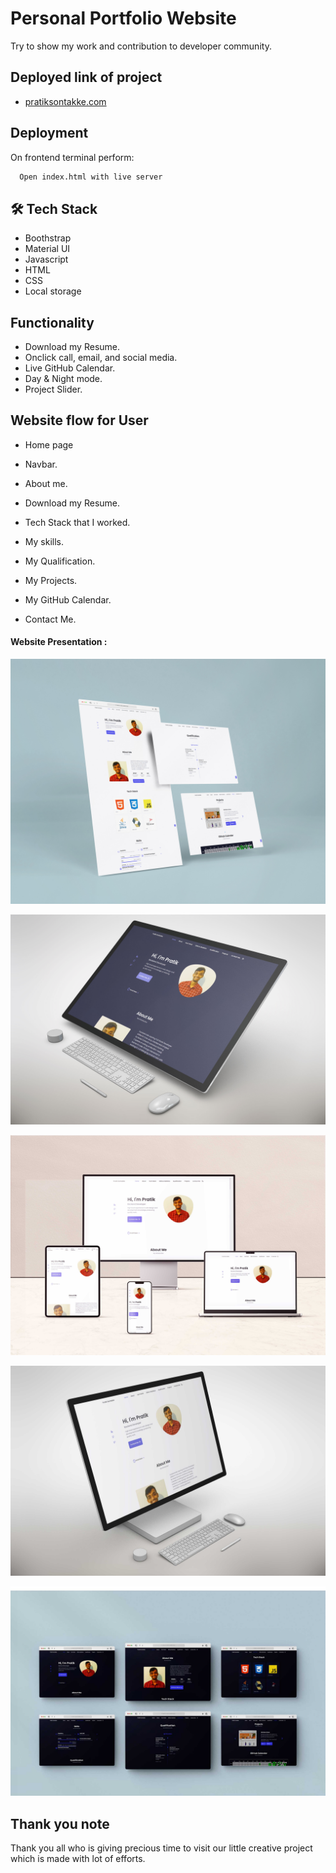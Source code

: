 
# Personal Portfolio Website

Try to show my work and contribution to developer community.

## Deployed link of project
- <a href="https://pratiksontakke.github.io/">pratiksontakke.com</a>

## Deployment

On frontend terminal perform:

```bash
  Open index.html with live server
```



## 🛠 Tech Stack

- Boothstrap
- Material UI
- Javascript
- HTML
- CSS
- Local storage

## Functionality

- Download my Resume.
- Onclick call, email, and social media.
- Live GitHub Calendar.
- Day & Night mode.
- Project Slider.


## Website flow for User

- Home page

- Navbar.

- About me.

- Download my Resume.

- Tech Stack that I worked.

- My skills.

- My Qualification.

- My Projects.

- My GitHub Calendar.

- Contact Me.


#### Website Presentation :
![pratiksontakke.com](./assets/readme_img/01.jpg)

![pratiksontakke.com](./assets/readme_img/02.jpg)

![pratiksontakke.com](./assets/readme_img/03.jpg)

![pratiksontakke.com](./assets/readme_img/04.jpg)

![pratiksontakke.com](./assets/readme_img/05.jpg)

## Thank you note
Thank you all who is giving precious time to visit our little creative project which is made with lot of efforts.